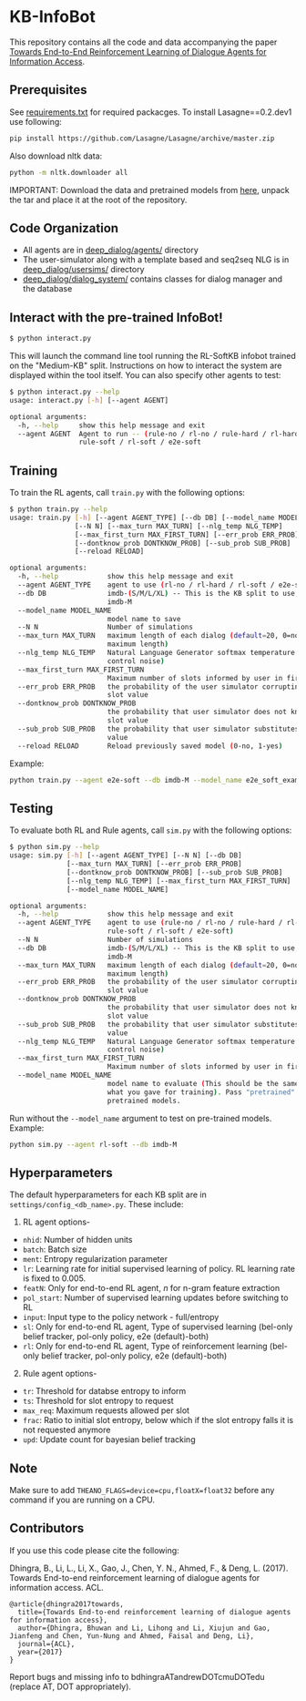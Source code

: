 KB-InfoBot
==================================================

This repository contains all the code and data accompanying the paper [Towards End-to-End Reinforcement Learning of Dialogue Agents for Information Access](https://arxiv.org/abs/1609.00777).

Prerequisites
--------------------------------------------------
See [requirements.txt](./requirements.txt) for required packacges. To install Lasagne==0.2.dev1 use following:

```sh
pip install https://github.com/Lasagne/Lasagne/archive/master.zip

```

Also download nltk data:
```sh
python -m nltk.downloader all
```
IMPORTANT: Download the data and pretrained models from [here](https://drive.google.com/file/d/0B7aCzQIaRTDUMDF1S3NVajlHTFk/view?usp=sharing), unpack the tar and place it at the root of the repository.

Code Organization
--------------------------------------------------
* All agents are in [deep_dialog/agents/](./deep_dialog/agents/) directory
* The user-simulator along with a template based and seq2seq NLG is in [deep_dialog/usersims/](./deep_dialog/usersims/) directory
* [deep_dialog/dialog_system/](./deep_dialog/dialog_system/) contains classes for dialog manager and the database

Interact with the pre-trained InfoBot!
--------------------------------------------------
```sh
$ python interact.py
```

This will launch the command line tool running the RL-SoftKB infobot trained on the "Medium-KB" split. Instructions on how to interact the system are displayed within the tool itself. You can also specify other agents to test:

```sh
$ python interact.py --help
usage: interact.py [-h] [--agent AGENT]

optional arguments:
  -h, --help     show this help message and exit
  --agent AGENT  Agent to run -- (rule-no / rl-no / rule-hard / rl-hard /
                 rule-soft / rl-soft / e2e-soft
```

Training
--------------------------------------------------
To train the RL agents, call `train.py` with the following options:
```sh
$ python train.py --help
usage: train.py [-h] [--agent AGENT_TYPE] [--db DB] [--model_name MODEL_NAME]
                [--N N] [--max_turn MAX_TURN] [--nlg_temp NLG_TEMP]
                [--max_first_turn MAX_FIRST_TURN] [--err_prob ERR_PROB]
                [--dontknow_prob DONTKNOW_PROB] [--sub_prob SUB_PROB]
                [--reload RELOAD]

optional arguments:
  -h, --help            show this help message and exit
  --agent AGENT_TYPE    agent to use (rl-no / rl-hard / rl-soft / e2e-soft)
  --db DB               imdb-(S/M/L/XL) -- This is the KB split to use, e.g.
                        imdb-M
  --model_name MODEL_NAME
                        model name to save
  --N N                 Number of simulations
  --max_turn MAX_TURN   maximum length of each dialog (default=20, 0=no
                        maximum length)
  --nlg_temp NLG_TEMP   Natural Language Generator softmax temperature (to
                        control noise)
  --max_first_turn MAX_FIRST_TURN
                        Maximum number of slots informed by user in first turn
  --err_prob ERR_PROB   the probability of the user simulator corrupting a
                        slot value
  --dontknow_prob DONTKNOW_PROB
                        the probability that user simulator does not know a
                        slot value
  --sub_prob SUB_PROB   the probability that user simulator substitutes a slot
                        value
  --reload RELOAD       Reload previously saved model (0-no, 1-yes)
```
Example:
```sh
python train.py --agent e2e-soft --db imdb-M --model_name e2e_soft_example.m
```

Testing
----------------------------------------------------
To evaluate both RL and Rule agents, call `sim.py` with the following options:
```sh
$ python sim.py --help
usage: sim.py [-h] [--agent AGENT_TYPE] [--N N] [--db DB]
              [--max_turn MAX_TURN] [--err_prob ERR_PROB]
              [--dontknow_prob DONTKNOW_PROB] [--sub_prob SUB_PROB]
              [--nlg_temp NLG_TEMP] [--max_first_turn MAX_FIRST_TURN]
              [--model_name MODEL_NAME]

optional arguments:
  -h, --help            show this help message and exit
  --agent AGENT_TYPE    agent to use (rule-no / rl-no / rule-hard / rl-hard /
                        rule-soft / rl-soft / e2e-soft)
  --N N                 Number of simulations
  --db DB               imdb-(S/M/L/XL) -- This is the KB split to use, e.g.
                        imdb-M
  --max_turn MAX_TURN   maximum length of each dialog (default=20, 0=no
                        maximum length)
  --err_prob ERR_PROB   the probability of the user simulator corrupting a
                        slot value
  --dontknow_prob DONTKNOW_PROB
                        the probability that user simulator does not know a
                        slot value
  --sub_prob SUB_PROB   the probability that user simulator substitutes a slot
                        value
  --nlg_temp NLG_TEMP   Natural Language Generator softmax temperature (to
                        control noise)
  --max_first_turn MAX_FIRST_TURN
                        Maximum number of slots informed by user in first turn
  --model_name MODEL_NAME
                        model name to evaluate (This should be the same as
                        what you gave for training). Pass "pretrained" to use
                        pretrained models.
```
Run without the `--model_name` argument to test on pre-trained models. Example:
```sh
python sim.py --agent rl-soft --db imdb-M
```

Hyperparameters
-------------------------------------------------
The default hyperparameters for each KB split are in `settings/config_<db_name>.py`. These include:
1. RL agent options-
  * `nhid`: Number of hidden units
  * `batch`: Batch size
  * `ment`: Entropy regularization parameter
  * `lr`: Learning rate for initial supervised learning of policy. RL learning rate is fixed to 0.005.
  * `featN`: Only for end-to-end RL agent, *n* for n-gram feature extraction
  * `pol_start`: Number of supervised learning updates before switching to RL
  * `input`: Input type to the policy network - full/entropy
  * `sl`: Only for end-to-end RL agent, Type of supervised learning (bel-only belief tracker, pol-only policy, e2e (default)-both)
  * `rl`: Only for end-to-end RL agent, Type of reinforcement learning (bel-only belief tracker, pol-only policy, e2e (default)-both)
2. Rule agent options-
  * `tr`: Threshold for databse entropy to inform
  * `ts`: Threshold for slot entropy to request
  * `max_req`: Maximum requests allowed per slot
  * `frac`: Ratio to initial slot entropy, below which if the slot entropy falls it is not requested anymore
  * `upd`: Update count for bayesian belief tracking

## Note
Make sure to add `THEANO_FLAGS=device=cpu,floatX=float32` before any command if you are running on a CPU.

## Contributors
If you use this code please cite the following:

Dhingra, B., Li, L., Li, X., Gao, J., Chen, Y. N., Ahmed, F., & Deng, L. (2017). Towards End-to-end reinforcement learning of dialogue agents for information access. ACL.
```
@article{dhingra2017towards,
  title={Towards End-to-end reinforcement learning of dialogue agents for information access},
  author={Dhingra, Bhuwan and Li, Lihong and Li, Xiujun and Gao, Jianfeng and Chen, Yun-Nung and Ahmed, Faisal and Deng, Li},
  journal={ACL},
  year={2017}
}
```

Report bugs and missing info to bdhingraATandrewDOTcmuDOTedu (replace AT, DOT appropriately).
